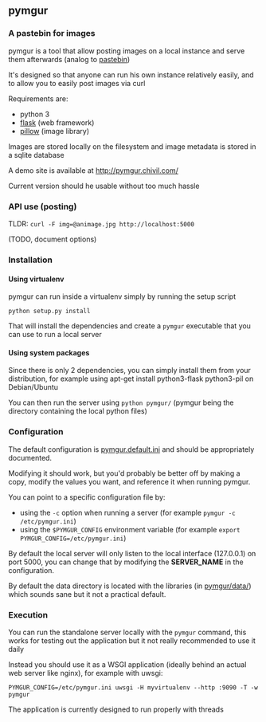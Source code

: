 ## pymgur

### A pastebin for images

pymgur is a tool that allow posting images on a local instance
and serve them afterwards (analog to [pastebin](https://github.com/lordelph/pastebin))

It's designed so that anyone can run his own instance relatively easily,
and to allow you to easily post images via curl


Requirements are:

- python 3
- [flask](http://flask.pocoo.org/) (web framework)
- [pillow](https://github.com/python-pillow/Pillow) (image library)

Images are stored locally on the filesystem and image metadata is stored in a sqlite database


A demo site is available at http://pymgur.chivil.com/


Current version should he usable without too much hassle


### API use (posting)

TLDR: `curl -F img=@animage.jpg http://localhost:5000`

(TODO, document options) 


### Installation

#### Using virtualenv

pymgur can run inside a virtualenv simply by running the setup script

`python setup.py install`

That will install the dependencies and create a `pymgur` executable that you
can use to run a local server


#### Using system packages

Since there is only 2 dependencies, you can simply install them from your distribution,
for example using apt-get install python3-flask python3-pil on Debian/Ubuntu

You can then run the server using `python pymgur/` (pymgur being the directory
containing the local python files)


### Configuration

The default configuration is [pymgur.default.ini](pymgur/pymgur.default.ini) and
should be appropriately documented.

Modifying it should work, but you'd probably be better off by making a copy,
modify the values you want, and reference it when running pymgur.

You can point to a specific configuration file by:

- using the `-c` option when running a server (for example `pymgur -c /etc/pymgur.ini`)
- using the `$PYMGUR_CONFIG` environment variable (for example `export PYMGUR_CONFIG=/etc/pymgur.ini`)

By default the local server will only listen to the local interface (127.0.0.1) on port 5000,
you can change that by modifying the **SERVER_NAME** in the configuration.

By default the data directory is located with the libraries (in [pymgur/data/](pymgur/data/))
which sounds sane but it not a practical default.


### Execution

You can run the standalone server locally with the `pymgur` command, this works
for testing out the application but it not really recommended to use it daily

Instead you should use it as a WSGI application (ideally behind an actual
web server like nginx), for example with uwsgi:

`PYMGUR_CONFIG=/etc/pymgur.ini uwsgi -H myvirtualenv --http :9090 -T -w pymgur`

The application is currently designed to run properly with threads